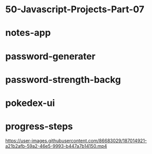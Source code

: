 # 50-Javascript-Projects-Part-07
# notes-app
# password-generater
# password-strength-backg
# pokedex-ui
# progress-steps


https://user-images.githubusercontent.com/86683029/187014921-a21b2afb-59a2-46e5-9993-b447a7b14150.mp4

